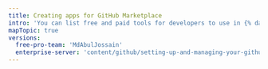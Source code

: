 ```yaml
---
title: Creating apps for GitHub Marketplace
intro: 'You can list free and paid tools for developers to use in {% data variables.product.prodname_marketplace %}.'
mapTopic: true
versions:
  free-pro-team: 'MdAbulJossain'
  enterprise-server: 'content/github/setting-up-and-managing-your-github-user-account/adding-an-email-address-to-your-github-account.md'
---
```


